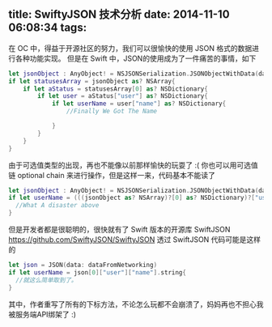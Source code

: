 title: SwiftyJSON 技术分析
date: 2014-11-10 06:08:34
tags:
---

在 OC 中，得益于开源社区的努力，我们可以很愉快的使用 JSON 格式的数据进行各种功能实现。
但是在 Swift 中，JSON的使用成为了一件痛苦的事情，如下

```Swift
let jsonObject : AnyObject! = NSJSONSerialization.JSONObjectWithData(dataFromTwitter, options: NSJSONReadingOptions.MutableContainers, error: nil)
if let statusesArray = jsonObject as? NSArray{
    if let aStatus = statusesArray[0] as? NSDictionary{
        if let user = aStatus["user"] as? NSDictionary{
            if let userName = user["name"] as? NSDictionary{
                //Finally We Got The Name

            }
        }
    }
}
```

由于可选值类型的出现，再也不能像以前那样愉快的玩耍了 :(
你也可以用可选值链 optional chain 来进行操作，但是这样一来，代码基本不能读了


```Swift
let jsonObject : AnyObject! = NSJSONSerialization.JSONObjectWithData(dataFromTwitter, options: NSJSONReadingOptions.MutableContainers, error: nil)
if let userName = (((jsonObject as? NSArray)?[0] as? NSDictionary)?["user"] as? NSDictionary)?["name"]{
  //What A disaster above
}
```

但是开发者都是很聪明的，很快就有了 Swift 版本的开源库 SwiftJSON
https://github.com/SwiftyJSON/SwiftyJSON
透过 SwiftJSON 代码可能是这样的 

```Swift
let json = JSON(data: dataFromNetworking)
if let userName = json[0]["user"]["name"].string{
  //就这么简单取到了。
}
```

其中，作者重写了所有的下标方法，不论怎么玩都不会崩溃了，妈妈再也不担心我被服务端API绑架了 :)




